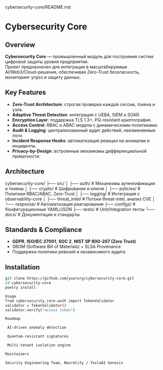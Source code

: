 cybersecurity-core/README.md
# Cybersecurity Core

## Overview
**Cybersecurity Core** — промышленный модуль для построения систем цифровой защиты уровня предприятия.  
Проект предназначен для интеграции в масштабируемые AI/Web3/Cloud-решения, обеспечивая Zero-Trust безопасность, мониторинг угроз и защиту данных.

## Key Features
- **Zero-Trust Architecture**: строгая проверка каждой сессии, токена и узла.
- **Adaptive Threat Detection**: интеграция с UEBA, SIEM и SOAR.
- **Encryption Layer**: поддержка TLS 1.3+, PQ-resistant криптография.
- **Access Control**: RBAC и ABAC модели с динамическими политиками.
- **Audit & Logging**: централизованный аудит действий, неизменяемые логи.
- **Incident Response Hooks**: автоматизация реакции на аномалии и инциденты.
- **Privacy-by-Design**: встроенные механизмы дифференциальной приватности.

## Architecture


cybersecurity-core/
├── src/
│ ├── auth/ # Механизмы аутентификации и токены
│ ├── crypto/ # Шифрование и ключи
│ ├── policies/ # Политики RBAC/ABAC, Zero-Trust
│ ├── logging/ # Интеграция с observability-core
│ ├── threat_intel/ # Потоки threat-intel, анализ CVE
│ └── response/ # Автоматизация реагирования
├── configs/ # Конфигурационные YAML/JSON
├── tests/ # Unit/Integration тесты
└── docs/ # Документация и стандарты


## Standards & Compliance
- **GDPR**, **ISO/IEC 27001**, **SOC 2**, **NIST SP 800-207 (Zero Trust)**
- SBOM (Software Bill of Materials) + SLSA Provenance
- Поддержка политики ревизий и независимого аудита

## Installation
```bash
git clone https://github.com/yourorg/cybersecurity-core.git
cd cybersecurity-core
poetry install

Usage
from cybersecurity_core.auth import TokenValidator
validator = TokenValidator()
validator.verify("access_token")

Roadmap

 AI-driven anomaly detection

 Quantum-resistant signatures

 Multi-tenant isolation engine

Maintainers

Security Engineering Team, NeuroCity / TeslaAI Genesis